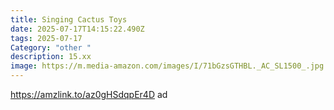 ```yaml
---
title: Singing Cactus Toys
date: 2025-07-17T14:15:22.490Z
tags: 2025-07-17
Category: "other "
description: 15.xx
image: https://m.media-amazon.com/images/I/71bGzsGTHBL._AC_SL1500_.jpg
---
```

https://amzlink.to/az0gHSdqpEr4D ad